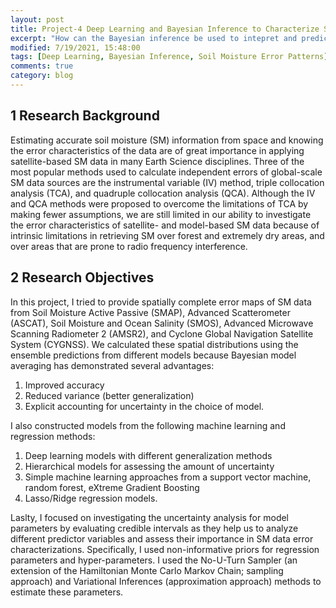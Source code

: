 ```yaml
---
layout: post
title: Project-4 Deep Learning and Bayesian Inference to Characterize Spatially Continuous Global Soil Moisture Error Patterns
excerpt: "How can the Bayesian inference be used to intepret and predict the error characteristics of global-scale soil moisture?"
modified: 7/19/2021, 15:48:00
tags: [Deep Learning, Bayesian Inference, Soil Moisture Error Patterns]
comments: true
category: blog
---
```


## 1 Research Background
Estimating accurate soil moisture (SM) information from space and knowing the error characteristics of the data are of great importance in applying satellite-based SM data in many Earth Science disciplines. Three of the most popular methods used to calculate independent errors of global-scale SM data sources are the instrumental variable (IV) method, triple collocation analysis (TCA), and quadruple collocation analysis (QCA). Although the IV and QCA methods were proposed to overcome the limitations of TCA by making fewer assumptions, we are still limited in our ability to investigate the error characteristics of satellite- and model-based SM data because of intrinsic limitations in retrieving SM over forest and extremely dry areas, and over areas that are prone to radio frequency interference. 

## 2 Research Objectives
In this project, I tried to provide spatially complete error maps of SM data from Soil Moisture Active Passive (SMAP), Advanced Scatterometer (ASCAT), Soil Moisture and Ocean Salinity (SMOS), Advanced Microwave Scanning Radiometer 2 (AMSR2), and Cyclone Global Navigation Satellite System (CYGNSS). We calculated these spatial distributions using the ensemble predictions from different models because Bayesian model averaging has demonstrated several advantages: 
1) Improved accuracy
2) Reduced variance (better generalization)
3) Explicit accounting for uncertainty in the choice of model.

I also constructed models from the following machine learning and regression methods: 
1) Deep learning models with different generalization methods
2) Hierarchical models for assessing the amount of uncertainty
3) Simple machine learning approaches from a support vector machine, random forest, eXtreme Gradient Boosting
4) Lasso/Ridge regression models.

Laslty, I focused on investigating the uncertainty analysis for model parameters by evaluating credible intervals as they help us to analyze different predictor variables and assess their importance in SM data error characterizations. Specifically, I used non-informative priors for regression parameters and hyper-parameters. I used the No-U-Turn Sampler (an extension of the Hamiltonian Monte Carlo Markov Chain; sampling approach) and Variational Inferences (approximation approach) methods to estimate these parameters.


